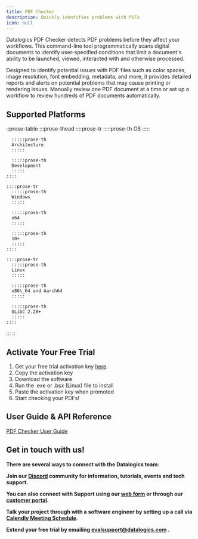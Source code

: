 ```yaml
---
title: PDF Checker
description: Quickly identifies problems with PDFs
icon: null
---
```


Datalogics PDF Checker detects PDF problems before they affect your workflows. This command-line tool programmatically scans digital documents to identify user-specified conditions that limit a document's ability to be launched, viewed, interacted with and otherwise processed.  

Designed to identify potential issues with PDF files such as color spaces, image resolution, font embedding, metadata, and more, it provides detailed reports and alerts on potential problems that may cause printing or rendering issues. Manually review one PDF document at a time or set up a workflow to review hundreds of PDF documents automatically.  

## Supported Platforms

::prose-table
  :::prose-thead
    ::::prose-tr
      :::::prose-th
      OS
      :::::
    
      :::::prose-th
      Architecture
      :::::
    
      :::::prose-th
      Development
      :::::
    ::::
  
    ::::prose-tr
      :::::prose-th
      Windows
      :::::
    
      :::::prose-th
      x64
      :::::
    
      :::::prose-th
      10+
      :::::
    ::::
  
    ::::prose-tr
      :::::prose-th
      Linux
      :::::
    
      :::::prose-th
      x86\_64 and Aarch64
      :::::
    
      :::::prose-th
      GLibC 2.28+
      :::::
    ::::
  :::
::

## Activate Your Free Trial

1. Get your free trial activation key [here](https://www.datalogics.com/repair-pdf-files).
2. Copy the activation key
3. Download the software
4. Run the .exe or .bsx (Linux) file to install
5. Paste the activation key when promoted
6. Start checking your PDFs!

## User Guide & API Reference

[PDF Checker User Guide](https://cdn.builder.io/o/assets%2F239ec180664843638f6cce1510bb5d74%2F1af5224a978041ec8b0bb5fcf708ba42?alt=media\&token=2eb0479b-5afe-47ae-9380-73c764f851a1\&apiKey=239ec180664843638f6cce1510bb5d74)

## **Get in touch with us!**

**There are several ways to connect with the Datalogics team:**

**Join our [Discord](https://discord.com/invite/jNSHcSdRre) community for information, tutorials, events and tech support.**

**You can also connect with Support using our [web form](https://www.datalogics.com/tech-support-pdfs) or through our [customer portal](https://datalogics.my.site.com/portal/login).**

**Talk your project through with a software engineer by setting up a call via [Calendly Meeting Schedule](https://calendly.com/seu-datalogics)**.

**Extend your free trial by emailing <evalsupport@datalogics.com> .**
